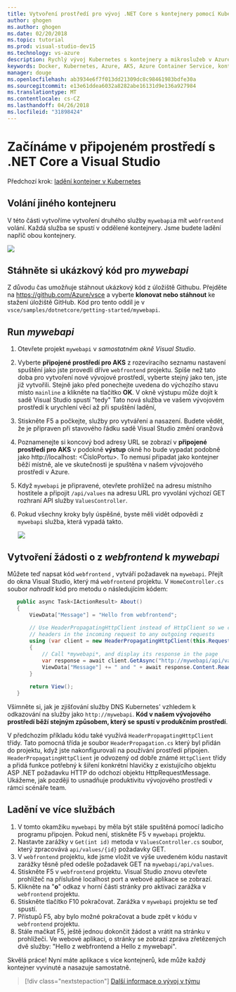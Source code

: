 ```yaml
---
title: Vytvoření prostředí pro vývoj .NET Core s kontejnery pomocí Kubernetes v cloudu pomocí sady Visual Studio – krok 5 – volání jiného kontejneru | Microsoft Docs
author: ghogen
ms.author: ghogen
ms.date: 02/20/2018
ms.topic: tutorial
ms.prod: visual-studio-dev15
ms.technology: vs-azure
description: Rychlý vývoj Kubernetes s kontejnery a mikroslužeb v Azure
keywords: Docker, Kubernetes, Azure, AKS, Azure Container Service, kontejnery
manager: douge
ms.openlocfilehash: ab3934e6f7f013dd21309dc8c98461983bdfe30a
ms.sourcegitcommit: e13e61ddea6032a8282abe16131d9e136a927984
ms.translationtype: MT
ms.contentlocale: cs-CZ
ms.lasthandoff: 04/26/2018
ms.locfileid: "31898424"
---
```

# <a name="get-started-on-connected-environment-with-net-core-and-visual-studio"></a>Začínáme v připojeném prostředí s .NET Core a Visual Studio

Předchozí krok: [ladění kontejner v Kubernetes](get-started-netcore-visualstudio-04.md)

## <a name="call-another-container"></a>Volání jiného kontejneru
V této části vytvoříme vytvoření druhého služby `mywebapi`a mít `webfrontend` volání. Každá služba se spustí v oddělené kontejnery. Jsme budete ladění napříč obou kontejnery.

![](media/multi-container.png)

## <a name="download-sample-code-for-mywebapi"></a>Stáhněte si ukázkový kód pro *mywebapi*
Z důvodu čas umožňuje stáhnout ukázkový kód z úložiště Githubu. Přejděte na https://github.com/Azure/vsce a vyberte **klonovat nebo stáhnout** ke stažení úložiště GitHub. Kód pro tento oddíl je v `vsce/samples/dotnetcore/getting-started/mywebapi`.

## <a name="run-mywebapi"></a>Run *mywebapi*
1. Otevřete projekt `mywebapi` v *samostatném okně Visual Studio*.
1. Vyberte **připojené prostředí pro AKS** z rozevíracího seznamu nastavení spuštění jako jste provedli dříve `webfrontend` projektu. Spíše než tato doba pro vytvoření nové vývojové prostředí, vyberte stejný jako ten, jste již vytvořili. Stejně jako před ponechejte uvedena do výchozího stavu místo `mainline` a klikněte na tlačítko **OK**. V okně výstupu může dojít k sadě Visual Studio spustí "tedy" Tato nová služba ve vašem vývojovém prostředí k urychlení věcí až při spuštění ladění,
1. Stiskněte F5 a počkejte, služby pro vytváření a nasazení. Budete vědět, že je připraven při stavového řádku sadě Visual Studio změní oranžová
1. Poznamenejte si koncový bod adresy URL se zobrazí v **připojené prostředí pro AKS** v podokně **výstup** okně ho bude vypadat podobně jako http://localhost: \<ČísloPortu\>. To nemusí připadat jako kontejner běží místně, ale ve skutečnosti je spuštěna v našem vývojového prostředí v Azure.
1. Když `mywebapi` je připravené, otevřete prohlížeč na adresu místního hostitele a připojit `/api/values` na adresu URL pro vyvolání výchozí GET rozhraní API služby `ValuesController`. 
1. Pokud všechny kroky byly úspěšné, byste měli vidět odpovědi z `mywebapi` služba, která vypadá takto.

    ![](images/WebAPIResponse.png)

## <a name="make-a-request-from-webfrontend-to-mywebapi"></a>Vytvoření žádosti o z *webfrontend* k *mywebapi*
Můžete teď napsat kód `webfrontend` , vytváří požadavek na `mywebapi`. Přejít do okna Visual Studio, který má `webfrontend` projektu. V `HomeController.cs` soubor *nahradit* kód pro metodu o následujícím kódem:

 ```csharp
    public async Task<IActionResult> About()
    {
        ViewData["Message"] = "Hello from webfrontend";
        
        // Use HeaderPropagatingHttpClient instead of HttpClient so we can propagate
        // headers in the incoming request to any outgoing requests
        using (var client = new HeaderPropagatingHttpClient(this.Request))
        {
            // Call *mywebapi*, and display its response in the page
            var response = await client.GetAsync("http://mywebapi/api/values/1");
            ViewData["Message"] += " and " + await response.Content.ReadAsStringAsync();
        }
    
        return View();
    }

```

Všimněte si, jak je zjišťování služby DNS Kubernetes' vzhledem k odkazování na služby jako `http://mywebapi`. **Kód v našem vývojového prostředí běží stejným způsobem, který se spustí v produkčním prostředí**.

V předchozím příkladu kódu také využívá `HeaderPropagatingHttpClient` třídy. Tato pomocná třída je soubor `HeaderPropagation.cs` který byl přidán do projektu, když jste nakonfigurovali na používání prostředí připojen. `HeaderPropagatingHttpClient` je odvozený od dobře známé `HttpClient` třídy a přidá funkce potřebný k šíření konkrétní hlavičky z existujícího objektu ASP .NET požadavku HTTP do odchozí objektu HttpRequestMessage. Ukážeme, jak později to usnadňuje produktivitu vývojového prostředí v rámci scénáře team.

## <a name="debug-across-multiple-services"></a>Ladění ve více službách
1. V tomto okamžiku `mywebapi` by měla být stále spuštěná pomocí ladicího programu připojen. Pokud není, stiskněte F5 v `mywebapi` projektu.
1. Nastavte zarážky v `Get(int id)` metoda v `ValuesController.cs` soubor, který zpracovává `api/values/{id}` požadavky GET.
1. V `webfrontend` projektu, kde jsme vložit ve výše uvedeném kódu nastavit zarážky těsně před odešle požadavek GET na `mywebapi/api/values`.
1. Stiskněte F5 v `webfrontend` projektu. Visual Studio znovu otevřete prohlížeč na příslušné localhost port a webové aplikace se zobrazí.
1. Klikněte na "**o**" odkaz v horní části stránky pro aktivaci zarážka v `webfrontend` projektu. 
1. Stiskněte tlačítko F10 pokračovat. Zarážka v `mywebapi` projektu se teď spustí.
1. Přístupů F5, aby bylo možné pokračovat a bude zpět v kódu v `webfrontend` projektu.
1. Stále mačkat F5, ještě jednou dokončit žádost a vrátit na stránku v prohlížeči. Ve webové aplikaci, o stránky se zobrazí zpráva zřetězených dvě služby: "Hello z webfrontend a Hello z mywebapi".

Skvělá práce! Nyní máte aplikace s více kontejnerů, kde může každý kontejner vyvinuté a nasazuje samostatně.

> [!div class="nextstepaction"]
> [Další informace o vývoj v týmu](get-started-netcore-visualstudio-06.md)

